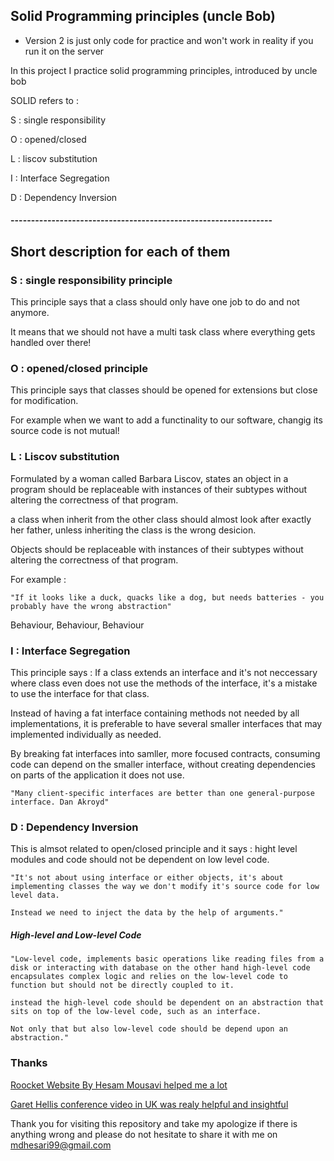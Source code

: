 ## Solid Programming principles (uncle Bob)

* Version 2 is just only code for practice and won't work in reality if you run it on the server

In this project I practice solid programming principles, introduced by uncle bob

SOLID refers to :

S : single responsibility

O : opened/closed

L : liscov substitution

I : Interface Segregation

D : Dependency Inversion

#### ----------------------------------------------------------------

## Short description for each of them

### S : single responsibility principle

This principle says that a class should only have one job to do and not anymore.

It means that we should not have a multi task class where everything gets handled over there!

### O : opened/closed principle

This principle says that classes should be opened for extensions but close for modification.

For example when we want to add a functinality to our software, changig its source code is not mutual!

### L : Liscov substitution

Formulated by a woman called Barbara Liscov, states an object in a program should be replaceable with instances of their subtypes without altering the correctness of that program.

 a class when inherit from the other class should almost look after exactly her father, unless inheriting the class is the wrong desicion.

Objects should be replaceable with instances of their subtypes without altering the correctness of that program.

For example :

    "If it looks like a duck, quacks like a dog, but needs batteries - you probably have the wrong abstraction"

Behaviour, Behaviour, Behaviour

### I : Interface Segregation

This principle says : If a class extends an interface and it's not neccessary where class even does not use the methods of the interface, it's a mistake to use the interface for that class.

Instead of having a fat interface containing methods not needed by all implementations, it is preferable to have several smaller interfaces that may implemented individually as needed.

By breaking fat interfaces into samller, more focused contracts, consuming code can depend on the smaller interface, without creating dependencies on parts of the application it does not use.

    "Many client-specific interfaces are better than one general-purpose interface. Dan Akroyd"

### D : Dependency Inversion

This is almsot related to open/closed principle and it says : hight level modules and code should not be dependent on low level code.

    "It's not about using interface or either objects, it's about implementing classes the way we don't modify it's source code for low level data.

    Instead we need to inject the data by the help of arguments."

##### High-level and Low-level Code

    "Low-level code, implements basic operations like reading files from a disk or interacting with database on the other hand high-level code encapsulates complex logic and relies on the low-level code to function but should not be directly coupled to it.

    instead the high-level code should be dependent on an abstraction that sits on top of the low-level code, such as an interface.

    Not only that but also low-level code should be depend upon an abstraction."

### Thanks

[Roocket Website By Hesam Mousavi helped me a lot](http://www.roocket.ir)

[Garet Hellis conference video in UK was realy helpful and insightful](garethellis@gmail.com)

Thank you for visiting this repository and take my apologize if there is anything wrong and please do not hesitate to share it with me on [mdhesari99@gmail.com](mdhesari@gmail.com)